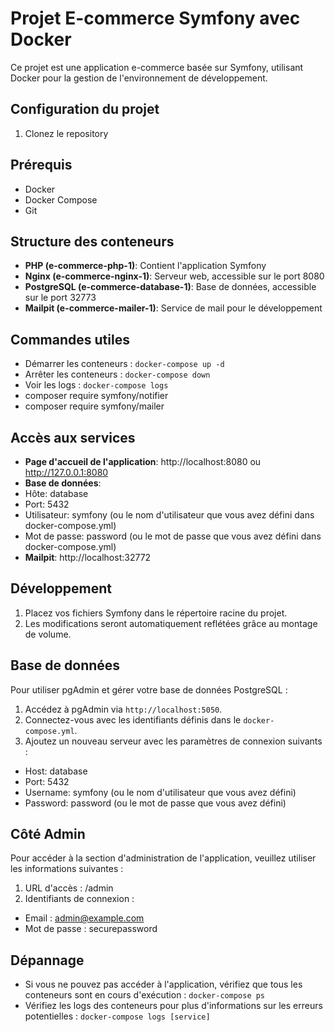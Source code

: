 # Projet E-commerce Symfony avec Docker

Ce projet est une application e-commerce basée sur Symfony, utilisant Docker pour la gestion de l'environnement de développement.

## Configuration du projet

1. Clonez le repository

## Prérequis

- Docker
- Docker Compose
- Git

## Structure des conteneurs

- **PHP (e-commerce-php-1)**: Contient l'application Symfony
- **Nginx (e-commerce-nginx-1)**: Serveur web, accessible sur le port 8080
- **PostgreSQL (e-commerce-database-1)**: Base de données, accessible sur le port 32773
- **Mailpit (e-commerce-mailer-1)**: Service de mail pour le développement

## Commandes utiles

- Démarrer les conteneurs : `docker-compose up -d`
- Arrêter les conteneurs : `docker-compose down`
- Voir les logs : `docker-compose logs`
- composer require symfony/notifier
- composer require symfony/mailer


## Accès aux services

- **Page d'accueil de l'application**: http://localhost:8080 ou http://127.0.0.1:8080
- **Base de données**: 
- Hôte: database
- Port: 5432
- Utilisateur: symfony (ou le nom d'utilisateur que vous avez défini dans docker-compose.yml)
- Mot de passe: password (ou le mot de passe que vous avez défini dans docker-compose.yml)
- **Mailpit**: http://localhost:32772


## Développement

1. Placez vos fichiers Symfony dans le répertoire racine du projet.
2. Les modifications seront automatiquement reflétées grâce au montage de volume.

## Base de données

Pour utiliser pgAdmin et gérer votre base de données PostgreSQL :

1. Accédez à pgAdmin via `http://localhost:5050`.
2. Connectez-vous avec les identifiants définis dans le `docker-compose.yml`.
3. Ajoutez un nouveau serveur avec les paramètres de connexion suivants :
 - Host: database
 - Port: 5432
 - Username: symfony (ou le nom d'utilisateur que vous avez défini)
 - Password: password (ou le mot de passe que vous avez défini)

## Côté Admin
Pour accéder à la section d'administration de l'application, veuillez utiliser les informations suivantes :
1. URL d'accès : /admin
2. Identifiants de connexion :
- Email : admin@example.com
-  Mot de passe : securepassword

## Dépannage

- Si vous ne pouvez pas accéder à l'application, vérifiez que tous les conteneurs sont en cours d'exécution : `docker-compose ps`
- Vérifiez les logs des conteneurs pour plus d'informations sur les erreurs potentielles : `docker-compose logs [service]`

